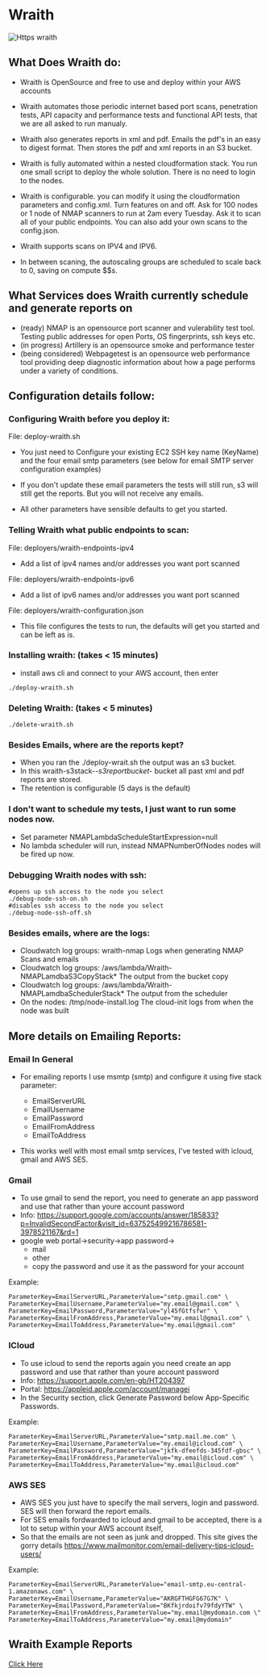 # Wraith

![Https wraith](https://static.wikia.nocookie.net/stargate/images/a/a3/HiveInfection11.jpg/revision/latest/scale-to-width-down/1000?cb=20200608010055)

## What Does Wraith do:

* Wraith is OpenSource and free to use and deploy within your AWS accounts

* Wraith automates those periodic internet based port scans, penetration tests, API capacity and performance tests and functional API tests, that we are all asked to run manualy. 

* Wraith also generates reports in xml and pdf. Emails the pdf's in an easy to digest format. Then stores the pdf and xml reports in an S3 bucket.

* Wraith is fully automated within a nested cloudformation stack. You run one small script to deploy the whole solution. There is no need to login to the nodes.

* Wraith is configurable. you can modify it using the cloudformation parameters and config.xml. Turn features on and off. Ask for 100 nodes or 1 node of NMAP scanners to run at 2am every Tuesday. Ask it to scan all of your public endpoints. You can also add your own scans to the config.json. 

* Wraith supports scans on IPV4 and IPV6.

* In between scaning, the autoscaling groups are scheduled to scale back to 0, saving on compute $$s.

## What Services does Wraith currently schedule and generate reports on

* (ready) NMAP is an opensource port scanner and vulerability test tool. Testing public addresses for open Ports, OS fingerprints, ssh keys etc.
* (in progress) Artillery is an opensource smoke and performance tester
* (being considered) Webpagetest is an opensource web performance tool providing deep diagnostic information about how a page performs under a variety of conditions. 
	
## Configuration details follow:
	
### Configuring Wraith before you deploy it:

File: deploy-wraith.sh 

* You just need to Configure your existing EC2 SSH key name (KeyName) and the four email smtp parameters (see below for email SMTP server configuration examples)

* If you don't update these email parameters the tests will still run, s3 will still get the reports. But you will not receive any emails.

 * All other parameters have sensible defaults to get you started.

### Telling Wraith what public endpoints to scan:

File: deployers/wraith-endpoints-ipv4     

* Add a list of ipv4 names and/or addresses you want port scanned

File: deployers/wraith-endpoints-ipv6     
* Add a list of ipv6 names and/or addresses you want port scanned

File: deployers/wraith-configuration.json 

* This file configures the tests to run, the defaults will get you started and can be left as is.

### Installing wraith: (takes < 15 minutes)

* install aws cli and connect to your AWS account, then enter
``` 
./deploy-wraith.sh
```

### Deleting Wraith: (takes < 5 minutes)
```
./delete-wraith.sh
```

### Besides Emails, where are the reports kept?

* When you ran the ./deploy-wrait.sh the output was an s3 bucket. 
* In this wraith-s3stack-*-s3reportbucket-* bucket all past xml and pdf reports are stored. 
* The retention is configurable (5 days is the default)

### I don't want to schedule my tests, I just want to run some nodes now. 

* Set parameter NMAPLambdaScheduleStartExpression=null
* No lambda scheduler will run, instead NMAPNumberOfNodes nodes will be fired up now.

### Debugging Wraith nodes with ssh:
```
#opens up ssh access to the node you select
./debug-node-ssh-on.sh 
#disables ssh access to the node you select 
./debug-node-ssh-off.sh 
```
###  Besides emails, where are the logs:

* Cloudwatch log groups: wraith-nmap						Logs when generating NMAP Scans and emails
* 	Cloudwatch log groups: /aws/lambda/Wraith-NMAPLamdbaS3CopyStack*	The output from the bucket copy
* Cloudwatch log groups: /aws/lambda/Wraith-NMAPLamdbaSchedulerStack*	The output from the scheduler
* On the nodes: /tmp/node-install.log 	The cloud-init logs from when the node was built

## More details on Emailing Reports:

### Email In General 
* For emailing reports I use msmtp (smtp) and configure it using five stack parameter:
	* EmailServerURL
    * EmailUsername
    * EmailPassword
    * EmailFromAddress
    * EmailToAddress

* This works well with most email smtp services, I've tested with icloud, gmail and AWS SES.
### Gmail 
* To use gmail to send the report, you need to generate an app password and use that rather than youre account password
* Info: https://support.google.com/accounts/answer/185833?p=InvalidSecondFactor&visit_id=637525499216786581-3978521167&rd=1
* google web portal->security->app password->
   	* mail
	* other
	* copy the password and use it as the password for your account

Example: 
```
ParameterKey=EmailServerURL,ParameterValue="smtp.gmail.com" \
ParameterKey=EmailUsername,ParameterValue="my.email@gmail.com" \
ParameterKey=EmailPassword,ParameterValue="yl45fGtfsfwr" \
ParameterKey=EmailFromAddress,ParameterValue="my.email@gmail.com" \
ParameterKey=EmailToAddress,ParameterValue="my.email@gmail.com"
```
### ICloud 
* To use icloud to send the reports again you need create an app password and use that rather than youre account password
* Info: https://support.apple.com/en-gb/HT204397
* Portal: https://appleid.apple.com/account/managei
* In the Security section, click Generate Password below App-Specific Passwords.

Example: 
```
ParameterKey=EmailServerURL,ParameterValue="smtp.mail.me.com" \
ParameterKey=EmailUsername,ParameterValue="my.email@icloud.com" \
ParameterKey=EmailPassword,ParameterValue="jkfk-dfeefds-345fdf-gbsc" \
ParameterKey=EmailFromAddress,ParameterValue="my.email@icloud.com" \
ParameterKey=EmailToAddress,ParameterValue="my.email@icloud.com"
```
### AWS SES
* AWS SES you just have to specify the mail servers, login and password. SES will then forward the report emails.
* For SES emails fordwarded to icloud and gmail to be accepted, there is a lot to setup within your AWS account itself, 
* So that the emails are not seen as junk and dropped. This site gives the gorry details https://www.mailmonitor.com/email-delivery-tips-icloud-users/ 

Example: 
```
ParameterKey=EmailServerURL,ParameterValue="email-smtp.eu-central-1.amazonaws.com" \
ParameterKey=EmailUsername,ParameterValue="AKRGFTHGFG67G7K" \
ParameterKey=EmailPassword,ParameterValue="BKfkjrdoifv79fdyYTW" \
ParameterKey=EmailFromAddress,ParameterValue="my.email@mydomain.com \"
ParameterKey=EmailToAddress,ParameterValue="my.email@mydomain"
```
## Wraith Example Reports

[Click Here](https://github.com/simonjohngreen/wraith/tree/main/example-reports)

